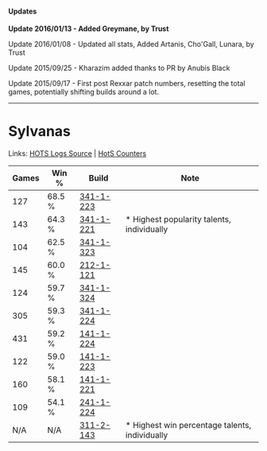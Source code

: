 #### Updates
**Update 2016/01/13 - Added Greymane, by Trust**

Update 2016/01/08 - Updated all stats, Added Artanis, Cho'Gall, Lunara, by Trust

Update 2015/09/25 - Kharazim added thanks to PR by Anubis Black

Update 2015/09/17 - First post Rexxar patch numbers, resetting the total games, potentially shifting builds around a lot.

***

# Sylvanas

Links: [HOTS Logs Source](https://www.hotslogs.com/Sitewide/HeroDetails?Hero=Sylvanas) | [HotS Counters](http://hotscounters.com/#/hero/Sylvanas)

Games  | Win %  | Build     | Note
-----  | -----  | -----     | ----
127    | 68.5 % | [341-1-223](http://www.heroesfire.com/hots/talent-calculator/sylvanas#pAEN) | 
143    | 64.3 % | [341-1-221](http://www.heroesfire.com/hots/talent-calculator/sylvanas#pAEL) | * Highest popularity talents, individually
104    | 62.5 % | [341-1-323](http://www.heroesfire.com/hots/talent-calculator/sylvanas#pAFx) | 
145    | 60.0 % | [212-1-121](http://www.heroesfire.com/hots/talent-calculator/sylvanas#kFGX) | 
124    | 59.7 % | [341-1-324](http://www.heroesfire.com/hots/talent-calculator/sylvanas#pAFy) | 
305    | 59.3 % | [341-1-224](http://www.heroesfire.com/hots/talent-calculator/sylvanas#pAEO) | 
431    | 59.2 % | [141-1-224](http://www.heroesfire.com/hots/talent-calculator/sylvanas#hXyO) | 
122    | 59.0 % | [141-1-223](http://www.heroesfire.com/hots/talent-calculator/sylvanas#hXyN) | 
160    | 58.1 % | [141-1-221](http://www.heroesfire.com/hots/talent-calculator/sylvanas#hXyL) | 
109    | 54.1 % | [241-1-224](http://www.heroesfire.com/hots/talent-calculator/sylvanas#lM5O) | 
N/A    | N/A    | [311-2-143](http://www.heroesfire.com/hots/talent-calculator/sylvanas#o1DF) | * Highest win percentage talents, individually

